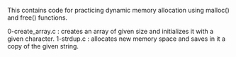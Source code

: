 This contains code for practicing dynamic memory allocation using malloc() and free() functions.

0-create_array.c : creates an array of given size and initializes it with a given character.
1-strdup.c : allocates new memory space and saves in it a copy of the given string.
